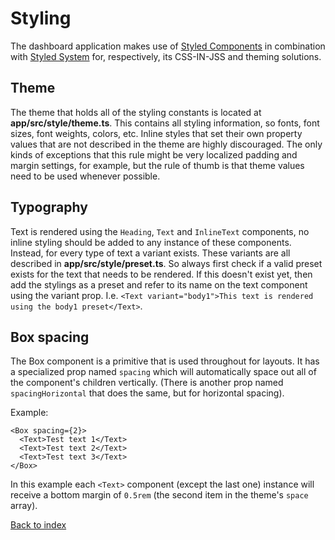 # Styling

The dashboard application makes use of [Styled Components](https://styled-components.com) in combination
with [Styled System](https://styled-system.com) for, respectively, its CSS-IN-JSS and theming solutions.

## Theme

The theme that holds all of the styling constants is located at **app/src/style/theme.ts**. This contains
all styling information, so fonts, font sizes, font weights, colors, etc.
Inline styles that set their own property values that are not described in the theme are highly discouraged.
The only kinds of exceptions that this rule might be very localized padding and margin settings, for example,
but the rule of thumb is that theme values need to be used whenever possible.

## Typography

Text is rendered using the `Heading`, `Text` and `InlineText` components, no inline styling should be added
to any instance of these components.
Instead, for every type of text a variant exists.
These variants are all described in **app/src/style/preset.ts**. So always first check if a valid preset exists
for the text that needs to be rendered. If this doesn't exist yet, then add the stylings as a preset and refer
to its name on the text component using the variant prop. I.e. `<Text variant="body1">This text is rendered using the body1 preset</Text>`.

## Box spacing

The Box component is a primitive that is used throughout for layouts. It has a specialized prop named `spacing`
which will automatically space out all of the component's children vertically. (There is another prop named
`spacingHorizontal` that does the same, but for horizontal spacing).

Example:

```tsx
<Box spacing={2}>
  <Text>Test text 1</Text>
  <Text>Test text 2</Text>
  <Text>Test text 3</Text>
</Box>
```

In this example each `<Text>` component (except the last one) instance will receive a bottom margin of `0.5rem`
(the second item in the theme's `space` array).

[Back to index](index.md)
